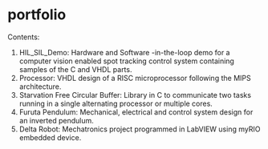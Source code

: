 # portfolio

Contents:

1. HIL_SIL_Demo: Hardware and Software -in-the-loop demo for a computer vision enabled spot tracking control system containing samples of the C and VHDL parts.
2. Processor: VHDL design of a RISC microprocessor following the MIPS architecture.
3. Starvation Free Circular Buffer: Library in C to communicate two tasks running in a single alternating processor or multiple cores.
4. Furuta Pendulum: Mechanical, electrical and control system design for an inverted pendulum.
5. Delta Robot: Mechatronics project programmed in LabVIEW using myRIO embedded device.
